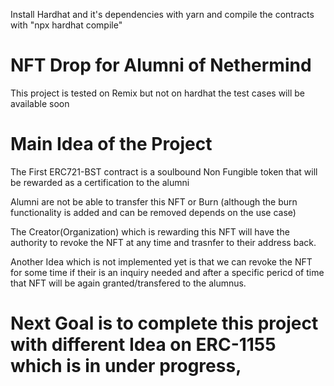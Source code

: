 Install Hardhat and it's dependencies with yarn and compile the contracts with "npx hardhat compile"

# NFT Drop for Alumni of Nethermind

This project is tested on Remix but not on hardhat the test cases will be available soon

# Main Idea of the Project

The First ERC721-BST contract is a soulbound Non Fungible token that will be rewarded as a certification to the alumni

Alumni are not be able to transfer this NFT or Burn (although the burn functionality is added and can be removed depends on the use case)

The Creator(Organization) which is rewarding this NFT will have the authority to revoke the NFT at any time and trasnfer to their address back.

Another Idea which is not implemented yet is that we can revoke the NFT for some time if their is an inquiry needed and after a specific pericd of time that NFT will be again granted/transfered to the alumnus.

# Next Goal is to complete this project with different Idea on ERC-1155 which is in under progress,
